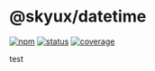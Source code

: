 # @skyux/datetime

[![npm](https://img.shields.io/npm/v/@skyux/datetime.svg)](https://www.npmjs.com/package/@skyux/datetime)
[![status](https://travis-ci.org/blackbaud/skyux-datetime.svg?branch=master)](https://travis-ci.org/blackbaud/skyux-datetime)
[![coverage](https://codecov.io/gh/blackbaud/skyux-datetime/branch/master/graphs/badge.svg?branch=master)](https://codecov.io/gh/blackbaud/skyux-datetime/branch/master)

test
